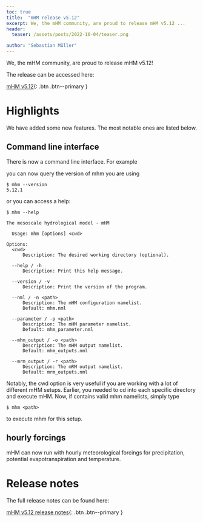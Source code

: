 ```yaml
---
toc: true
title:  "mHM release v5.12"
excerpt: We, the mHM community, are proud to release mHM v5.12 ...
header:
  teaser: /assets/posts/2022-10-04/teaser.png

author: "Sebastian Müller"
---
```


We, the mHM community, are proud to release mHM v5.12!

The release can be accessed here:

[mHM v5.12](https://git.ufz.de/mhm/mhm/-/releases/v5.12.0){: .btn .btn--primary }

# Highlights

We have added some new features. The most notable ones are listed below.

## Command line interface

There is now a command line interface. For example

you can now query the version of mhm you are using

```
$ mhm --version
5.12.1
```

or you can access a help:

```
$ mhm --help

The mesoscale hydrological model - mHM

  Usage: mhm [options] <cwd>

Options:
  <cwd>
      Description: The desired working directory (optional).

  --help / -h
      Description: Print this help message.

  --version / -v
      Description: Print the version of the program.

  --nml / -n <path>
      Description: The mHM configuration namelist.
      Default: mhm.nml

  --parameter / -p <path>
      Description: The mHM parameter namelist.
      Default: mhm_parameter.nml

  --mhm_output / -o <path>
      Description: The mHM output namelist.
      Default: mhm_outputs.nml

  --mrm_output / -r <path>
      Description: The mRM output namelist.
      Default: mrm_outputs.nml
```

Notably, the cwd option is very useful if you are working with a lot of different mHM setups. Earlier, you needed to cd into each specific directory and execute mHM. Now, if <path> contains valid mhm namelists, simply type

```
$ mhm <path>
```

to execute mhm for this setup.

## hourly forcings

mHM can now run with hourly meteorological forcings for precipitation, potential evapotranspiration and temperature.

# Release notes

The full release notes can be found here:

[mHM v5.12 release notes](https://mhm-ufz.org/about/releases/#mhm-v5120-oct-2022){: .btn .btn--primary }
